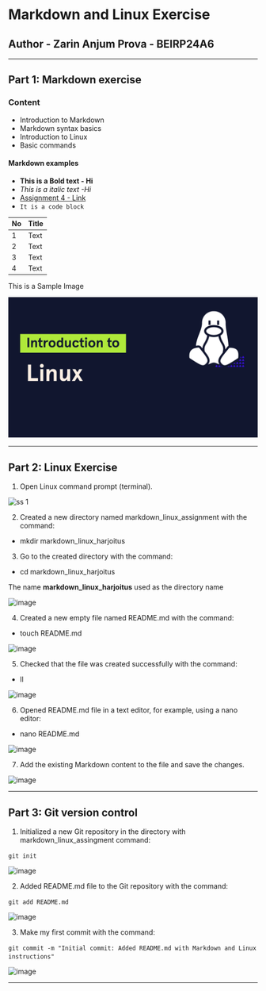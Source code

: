 # Markdown and Linux Exercise

## Author - Zarin Anjum Prova - BEIRP24A6

---

## Part 1: Markdown exercise

### Content

- Introduction to Markdown
- Markdown syntax basics
- Introduction to Linux
- Basic commands

#### Markdown examples

- **This is a Bold text - Hi**
- _This is a italic text -Hi_
- [Assignment 4 - Link](https://github.com/Zarin-0411/Linux/blob/main/README.md)
- `It is a code block `

| No  | Title       |
| --- | ----------- |
| 1   | Text        |
| 2   | Text        |
| 3   | Text        |
| 4   | Text        |

This is a Sample Image

![Linux](introduction-to-linux.webp)

---

## Part 2: Linux Exercise

1. Open Linux command prompt (terminal).

![ss 1](https://github.com/user-attachments/assets/e177899c-5eb8-464b-beae-686c012ce501)


2. Created a new directory named markdown_linux_assignment with the command: 
- mkdir markdown_linux_harjoitus

3. Go to the created directory with the command: 
- cd markdown_linux_harjoitus

The name **markdown_linux_harjoitus** used as the directory name

![image](https://github.com/user-attachments/assets/0301a5c4-ff80-4867-9e3d-4698c10463f7)


4. Created a new empty file named README.md with the command:

- touch README.md

![image](https://github.com/user-attachments/assets/55f7a2ab-1a15-4f9f-8932-1d0be4a6fbe4)


5. Checked that the file was created successfully with the command:

- ll

![image](https://github.com/user-attachments/assets/0ac264ed-45f6-40f0-8a15-1d5b8490da34)


6. Opened README.md file in a text editor, for example, using a nano editor:

- nano README.md

![image](https://github.com/user-attachments/assets/6cef7369-f683-49a0-a9e0-00607f9460a3)


7. Add the existing Markdown content to the file and save the changes.

![image](https://github.com/user-attachments/assets/160e0fb8-f491-4a50-8860-2bb3bc8d20a0)


---

## Part 3: Git version control

1. Initialized a new Git repository in the directory with markdown_linux_assingment command:

`git init`

![image](https://github.com/user-attachments/assets/0a18acbc-c549-42c5-b631-1cd131dffb89)


2. Added README.md file to the Git repository with the command:

`git add README.md`

![image](https://github.com/user-attachments/assets/4c910d3b-541a-48fa-87d5-8100969ad97f)


3. Make my first commit with the command:

`git commit -m "Initial commit: Added README.md with Markdown and Linux instructions"`

![image](https://github.com/user-attachments/assets/0459dcaa-3516-4990-87a0-53b33a27278e)


---
